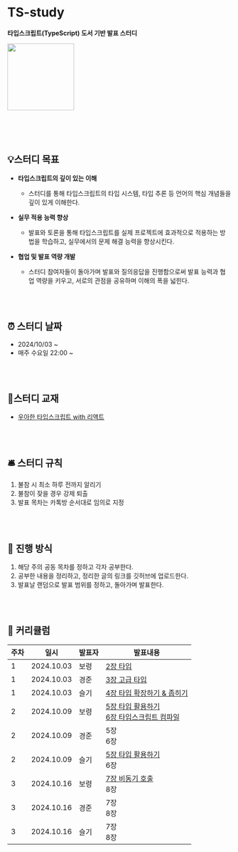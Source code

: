 # TS-study
**타입스크립트(TypeScript) 도서 기반 발표 스터디**

<img src="https://github.com/user-attachments/assets/a7ec69d7-b85d-45d5-8b9f-84ed7a636291" width="150px" height="150px" />

<br/><br/>
<br/>

## 💡스터디 목표
- **타입스크립트의 깊이 있는 이해**
  - 스터디를 통해 타입스크립트의 타입 시스템, 타입 추론 등 언어의 핵심 개념들을 깊이 있게 이해한다.

- **실무 적용 능력 향상**
  - 발표와 토론을 통해 타입스크립트를 실제 프로젝트에 효과적으로 적용하는 방법을 학습하고, 실무에서의 문제 해결 능력을 향상시킨다.

- **협업 및 발표 역량 개발**
  - 스터디 참여자들이 돌아가며 발표와 질의응답을 진행함으로써 발표 능력과 협업 역량을 키우고, 서로의 관점을 공유하며 이해의 폭을 넓힌다.


<br/><br/>

## ⏰ 스터디 날짜
- 2024/10/03 ~ 
- 매주 수요일 22:00 ~ 

<br/><br/>

## 📘스터디 교재
- [우아한 타입스크립트 with 리액트](https://product.kyobobook.co.kr/detail/S000210716282?utm_source=google&utm_medium=cpc&utm_campaign=googleSearch&gad_source=1&gclid=Cj0KCQjwjNS3BhChARIsAOxBM6qZ81rCRgQN-7GDF3G3voumUOTmV9CNJd2tMD6z2P-QN56qG2Xvb_saAphREALw_wcB)

<br/><br/>

## 🛎️ 스터디 규칙
1. 불참 시 최소 하루 전까지 알리기
2. 불참이 잦을 경우 강제 퇴출
3. 발표 목차는 카톡방 순서대로 임의로 지정

<br/><br/>

## 📢 진행 방식
1. 해당 주의 공동 목차를 정하고 각자 공부한다.
2. 공부한 내용을 정리하고, 정리한 글의 링크를 깃허브에 업로드한다.
3. 발표날 랜덤으로 발표 범위를 정하고, 돌아가며 발표한다.

<br/><br/>

## 📆 커리큘럼

| 주차 | 일시       | 발표자             | 발표내용                                  |
|------|------------|--------------------|-------------------------------------------|
| 1    | 2024.10.03  | 보령   | [2장 타입](https://thin-brisket-ae4.notion.site/2-1101725a42fe804c840ed5278cd26724?pvs=4) |
| 1    | 2024.10.03  | 경준   | [3장 고급 타입](https://sand-tapir-46f.notion.site/3-f5cf0151cc8042b499cb87e203bea2d5?pvs=4) |
| 1    | 2024.10.03  | 슬기   | [4장 타입 확장하기 & 좁히기](https://glamorous-witness-058.notion.site/4-1138a4f41d7f80119e12eca7d570a6e0?pvs=4) |
| 2    | 2024.10.09  | 보령   | [5장 타입 활용하기](https://thin-brisket-ae4.notion.site/5-1181725a42fe8067ab49faec0735c08f?pvs=4) <br/> [6장 타입스크립트 컴파일](https://thin-brisket-ae4.notion.site/6-1151725a42fe8075a76dc1db27a5cfec?pvs=4) |
| 2    | 2024.10.09  | 경준   | 5장 <br/> 6장 |
| 2    | 2024.10.09  | 슬기   | [5장 타입 활용하기](https://glamorous-witness-058.notion.site/5-11b8a4f41d7f80228e49f067caa7d6c8?pvs=4) <br/> 6장 |
| 3    | 2024.10.16  | 보령   | [7장 비동기 호출](https://thin-brisket-ae4.notion.site/7-1151725a42fe80baa67fdded9bb1e604?pvs=4) <br/> 8장 |
| 3    | 2024.10.16  | 경준   | 7장 <br/> 8장 |
| 3    | 2024.10.16  | 슬기   | 7장 <br/> 8장 |


<br/><br/>
